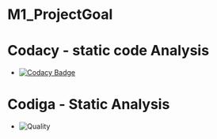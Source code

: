 # M1_ProjectGoal
# Codacy - static code Analysis
* [![Codacy Badge](https://app.codacy.com/project/badge/Grade/26c78e35bef841688885951a1397643e)](https://www.codacy.com/gh/AnushreeKakde/M1_ProjectGoal/dashboard?utm_source=github.com&amp;utm_medium=referral&amp;utm_content=AnushreeKakde/M1_ProjectGoal&amp;utm_campaign=Badge_Grade)
# Codiga - Static Analysis 
* ![Quality](https://api.codiga.io/project/32456/score/svg)
